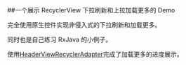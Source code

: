 ##一个展示 RecyclerView 下拉刷新和上拉加载更多的 Demo

完全使用原生控件实现非侵入式的下拉刷新和加载更多。

同时也是自己练习 RxJava 的小例子。

使用[HeaderViewRecyclerAdapter](https://gist.github.com/darnmason/7bbf8beae24fe7296c8a)完成了加载更多的进度展示。

